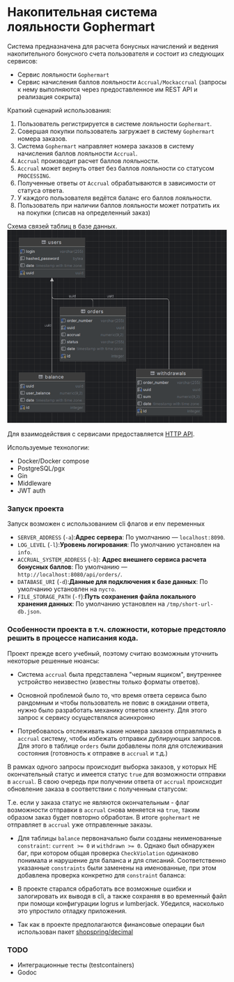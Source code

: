 # Накопительная система лояльности Gophermart

Система предназначена для расчета бонусных начислений и ведения накопительного бонусного счета пользователя и состоит из следующих сервисов:
- Сервис лояльности `Gophermart`
- Сервис начисления баллов лояльности `Accrual/Mockaccrual` (запросы к нему выполняются через предоставленное им REST API и реализация сокрыта)

Краткий сценарий использования:
1. Пользователь регистрируется в системе лояльности `Gophermart`.
2. Совершая покупки пользователь загружает в систему `Gophermart` номера заказов.
3. Система `Gophermart` направляет номера заказов в систему начисления баллов лояльности `Accrual`.
4. `Accrual` производит расчет баллов лояльности.
5. `Accrual` может вернуть ответ без баллов лояльности со статусом `PROCESSING`.
6. Полученные ответы от `Accrual` обрабатываются в зависимости от статуса ответа.
7. У каждого пользователя ведётся баланс его баллов лояльности.
8. Пользователь при наличии баллов лояльности может потратить их на покупки (списав на определенный заказ)

Схема связей таблиц в базе данных.
![schema.png](DB%20scheme.png)


Для взаимодействия с сервисами предоставляется [HTTP API](./api.md).

Используемые технологии:
- Docker/Docker compose
- PostgreSQL/pgx 
- Gin
- Middleware
- JWT auth

### Запуск проекта
Запуск возможен с использованием cli флагов и env переменных
- `SERVER_ADDRESS` (`-a`):**Адрес сервера**: По умолчанию — `localhost:8090`.
- `LOG_LEVEL` (`-l`):**Уровень логирования**: По умолчанию установлен на `info`.
- `ACCRUAL_SYSTEM_ADDRESS` (`-b`): **Адрес внешнего сервиса расчета бонусных баллов**: По умолчанию — `http://localhost:8080/api/orders/`.
- `DATABASE_URI` (`-d`):**Данные для подключения к базе данных**: По умолчанию установлен на `пусто`.
- `FILE_STORAGE_PATH` (`-f`):**Путь сохранения файла локального хранения данных**: По умолчанию установлен на `/tmp/short-url-db.json`.


### Особенности проекта в т.ч. сложности, которые предстояло решить в процессе написания кода.
Проект прежде всего учебный, поэтому считаю возможным уточнить некоторые решенные нюансы:

- Система `accrual` была представлена "черным ящиком", внутреннее устройство неизвестно (известны только форматы ответов). 

- Основной проблемой было то, что время ответа сервиса было рандомным и чтобы пользователь не повис в ожидании ответа,
нужно было разработать механику ответов клиенту. Для этого запрос к сервису осуществлялся асинхронно


- Потребовалось отслеживать какие номера заказов отправлялись в `accrual` систему, чтобы избежать отправки дублирующих запросов.
Для этого в таблице `orders` были добавлены поля для отслеживания состояния (готовность к отправке в `accrual` и т.д.)


В рамках одного запросы происходит выборка заказов, у которых НЕ окончательный статус и имеется статус `true` для возможности отправки в `accrual`.
В свою очередь при получении ответа от `accrual` происходит обновление заказа в соответствии с полученным статусом:

Т.е. если у заказа статус не являются окончательным - флаг возможности отправки в `accrual` снова меняется на `true`, таким образом заказ будет повторно обработан.
В итоге `gophermart` не отправляет в `accrual` уже отправленные заказы.

- Для таблицы `balance` первоначально были созданы неименованные `constraint`: `current >= 0` и `withdrawn >= 0`.
Однако был обнаружен баг, при котором общая проверка `CheckViolation` одинаково понимала и нарушение для баланса и для списаний.
Соответственно указанные `constraints` были заменены на именованные, при этом добавлена проверка конкретно для `constraint` баланса:


- В проекте старался обработать все возможные ошибки и залогировать их выводя в cli, а также сохраняя в во временный файл при помощи конфигурации logrus и lumberjack.
Убедился, насколько это упростило отладку приложения.

- Так как в проекте предполагаются финансовые операции был использован пакет [shopspring/decimal](https://github.com/shopspring/decimal)


### TODO
- Интеграционные тесты (testcontainers)
- Godoc
